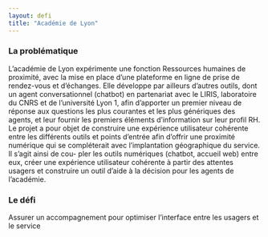 ```yaml
---
layout: defi
title: "Académie de Lyon"
---
```



### La problématique

L’académie de Lyon expérimente une fonction Ressources humaines de proximité, avec la mise en place d’une plateforme en ligne de prise de rendez-vous et d’échanges. Elle développe par ailleurs d’autres outils, dont un agent conversationnel (chatbot) en partenariat avec le LIRIS, laboratoire du CNRS et de l’université Lyon 1, afin d’apporter un premier niveau de réponse aux questions les plus courantes et les plus génériques des agents, et leur fournir les premiers éléments d’information sur leur profil RH.
Le projet a pour objet de construire une expérience utilisateur cohérente entre les différents outils et points d’entrée afin d’offrir une proximité numérique qui se compléterait avec l’implantation géographique du service. Il s’agit ainsi de cou-
pler les outils numériques (chatbot, accueil web) entre eux, créer une expérience utilisateur cohérente à partir des attentes usagers et construire un outil d’aide à la décision pour les agents de l’académie.

### Le défi

Assurer un accompagnement pour optimiser l’interface entre
les usagers et le service
